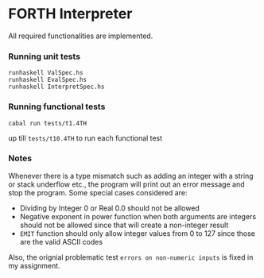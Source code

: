 # FORTH Interpreter

All required functionalities are implemented. 

### Running unit tests

```
runhaskell ValSpec.hs
runhaskell EvalSpec.hs
runhaskell InterpretSpec.hs
```

### Running functional tests
```
cabal run tests/t1.4TH
```
up till ```tests/t10.4TH``` to run each functional test

### Notes
Whenever there is a type mismatch such as adding an integer with a string or stack underflow etc., the program will print out an error message and stop the program. Some special cases considered are: 

* Dividing by Integer 0 or Real 0.0 should not be allowed
* Negative exponent in power function when both arguments are integers should not be allowed since that will create a non-integer result
* ```EMIT``` function should only allow integer values from 0 to 127 since those are the valid ASCII codes

Also, the orignial problematic test ```errors on non-numeric inputs``` is fixed in my assignment.
